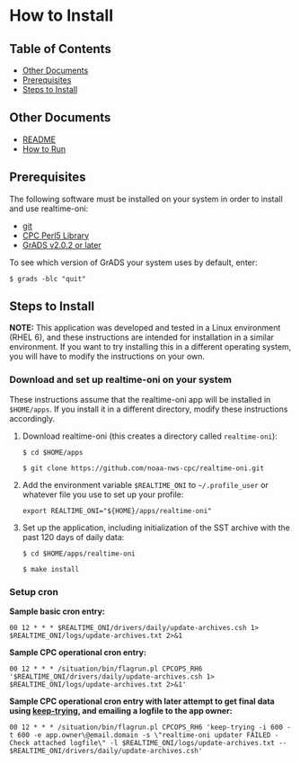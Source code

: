 How to Install
===============

Table of Contents
---------------

- [Other Documents](#other-documents)
- [Prerequisites](#prerequisites)
- [Steps to Install](#steps-to-install)

Other Documents
---------------

- [README](../README.md)
- [How to Run](HOW-TO-RUN.md)

Prerequisites
---------------

The following software must be installed on your system in order to install and use realtime-oni:

- [git](https://git-scm.com/book/en/v1/Getting-Started-Installing-Git)
- [CPC Perl5 Library](https://github.com/noaa-nws-cpc/cpc-perl5-lib)
- [GrADS v2.0.2 or later](http://cola.gmu.edu/grads/downloads.php)

To see which version of GrADS your system uses by default, enter:

    $ grads -blc "quit"

Steps to Install
---------------

**NOTE:** This application was developed and tested in a Linux environment (RHEL 6), and these instructions are intended for installation in a similar environment. If you want to try installing this in a different operating system, you will have to modify the instructions on your own.

### Download and set up realtime-oni on your system

These instructions assume that the realtime-oni app will be installed in `$HOME/apps`. If you install it in a different directory, modify these instructions accordingly.

1. Download realtime-oni (this creates a directory called `realtime-oni`):

    `$ cd $HOME/apps`
    
    `$ git clone https://github.com/noaa-nws-cpc/realtime-oni.git`

2. Add the environment variable `$REALTIME_ONI` to `~/.profile_user` or whatever file you use to set up your profile:

    `export REALTIME_ONI="${HOME}/apps/realtime-oni"`

3. Set up the application, including initialization of the SST archive with the past 120 days of daily data:

    `$ cd $HOME/apps/realtime-oni`
    
    `$ make install`

### Setup cron

**Sample basic cron entry:**

`00 12 * * * $REALTIME_ONI/drivers/daily/update-archives.csh 1> $REALTIME_ONI/logs/update-archives.txt 2>&1`

**Sample CPC operational cron entry:**

`00 12 * * * /situation/bin/flagrun.pl CPCOPS_RH6 '$REALTIME_ONI/drivers/daily/update-archives.csh 1> $REALTIME_ONI/logs/update-archives.txt 2>&1'`

**Sample CPC operational cron entry with later attempt to get final data using [keep-trying](https://github.com/mikecharles/keep-trying), and emailing a logfile to the app owner:**

`00 12 * * * /situation/bin/flagrun.pl CPCOPS_RH6 'keep-trying -i 600 -t 600 -e app.owner\@email.domain -s \"realtime-oni updater FAILED - Check attached logfile\" -l $REALTIME_ONI/logs/update-archives.txt -- $REALTIME_ONI/drivers/daily/update-archives.csh'`
